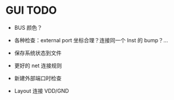 # GUI TODO

- BUS 颜色？

- 各种检查：external port 坐标合理？连接同一个 Inst 的 bump？...

- 保存系统状态到文件

- 更好的 net 连接规则

- 新建外部端口时检查

- Layout 连接 VDD/GND